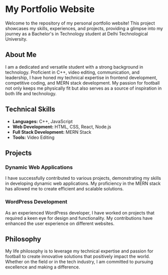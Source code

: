 # My Portfolio Website

Welcome to the repository of my personal portfolio website! This project showcases my skills, experiences, and projects, providing a glimpse into my journey as a Bachelor's in Technology student at Delhi Technological University.

## About Me

I am a dedicated and versatile student with a strong background in technology. Proficient in C++, video editing, communication, and leadership, I have honed my technical expertise in frontend development, competitive coding, and MERN stack development. My passion for football not only keeps me physically fit but also serves as a source of inspiration in both life and technology.

## Technical Skills

- **Languages:** C++, JavaScript
- **Web Development:** HTML, CSS, React, Node.js
- **Full Stack Development:** MERN Stack
- **Tools:** Video Editing

## Projects

### Dynamic Web Applications

I have successfully contributed to various projects, demonstrating my skills in developing dynamic web applications. My proficiency in the MERN stack has allowed me to create efficient and scalable solutions.

### WordPress Development

As an experienced WordPress developer, I have worked on projects that required a keen eye for design and functionality. My contributions have enhanced the user experience on different websites.

## Philosophy

My life philosophy is to leverage my technical expertise and passion for football to create innovative solutions that positively impact the world. Whether on the field or in the tech industry, I am committed to pursuing excellence and making a difference.
